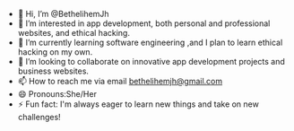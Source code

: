 - 👋 Hi, I’m @BethelihemJh
- 👀 I’m interested in app development, both personal and professional websites, and ethical hacking.
- 🌱 I’m currently learning software engineering ,and I plan to learn ethical hacking on my own.
- 💞️ I’m looking to collaborate on innovative app development projects and business websites.
- 📫 How to reach me via email bethelihemjh@gmail.com
- 😄 Pronouns:She/Her
- ⚡ Fun fact: I'm always eager to learn new things and take on new challenges!

<!---
BethelihemJh/BethelihemJh is a ✨ special ✨ repository because its `README.md` (this file) appears on your GitHub profile.
You can click the Preview link to take a look at your changes.
--->
